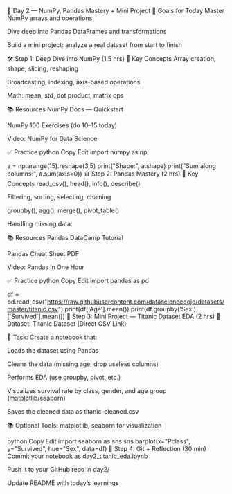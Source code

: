 📅 Day 2 — NumPy, Pandas Mastery + Mini Project
🎯 Goals for Today
Master NumPy arrays and operations

Dive deep into Pandas DataFrames and transformations

Build a mini project: analyze a real dataset from start to finish

🛠️ Step 1: Deep Dive into NumPy (1.5 hrs)
🧠 Key Concepts
Array creation, shape, slicing, reshaping

Broadcasting, indexing, axis-based operations

Math: mean, std, dot product, matrix ops

📚 Resources
NumPy Docs — Quickstart

NumPy 100 Exercises (do 10–15 today)

Video: NumPy for Data Science

✅ Practice
python
Copy
Edit
import numpy as np

a = np.arange(15).reshape(3,5)
print("Shape:", a.shape)
print("Sum along columns:", a.sum(axis=0))
📊 Step 2: Pandas Mastery (2 hrs)
🧠 Key Concepts
read_csv(), head(), info(), describe()

Filtering, sorting, selecting, chaining

groupby(), agg(), merge(), pivot_table()

Handling missing data

📚 Resources
Pandas DataCamp Tutorial

Pandas Cheat Sheet PDF

Video: Pandas in One Hour

✅ Practice
python
Copy
Edit
import pandas as pd

df = pd.read_csv("https://raw.githubusercontent.com/datasciencedojo/datasets/master/titanic.csv")
print(df['Age'].mean())
print(df.groupby('Sex')['Survived'].mean())
🔨 Step 3: Mini Project — Titanic Dataset EDA (2 hrs)
📁 Dataset:
Titanic Dataset (Direct CSV Link)

📘 Task:
Create a notebook that:

Loads the dataset using Pandas

Cleans the data (missing age, drop useless columns)

Performs EDA (use groupby, pivot, etc.)

Visualizes survival rate by class, gender, and age group (matplotlib/seaborn)

Saves the cleaned data as titanic_cleaned.csv

📚 Optional Tools:
matplotlib, seaborn for visualization

python
Copy
Edit
import seaborn as sns
sns.barplot(x="Pclass", y="Survived", hue="Sex", data=df)
🧠 Step 4: Git + Reflection (30 min)
Commit your notebook as day2_titanic_eda.ipynb

Push it to your GitHub repo in day2/

Update README with today’s learnings
